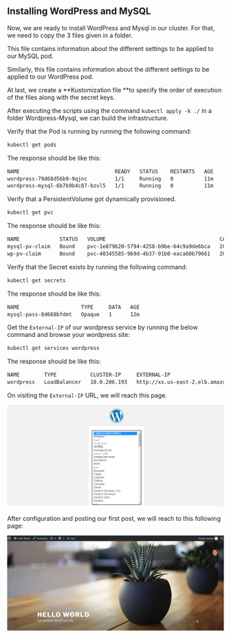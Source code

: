 ## Installing WordPress and MySQL

Now, we are ready to install WordPress and Mysql in our cluster. For that, we need to copy the 3 files given in a folder.

This file contains information about the different settings to be applied to our MySQL pod.

Similarly, this file contains information about the different settings to be applied to our WordPress pod.

At last, we create a **Kustomization file **to specify the order of execution of the files along with the secret keys.

After executing the scripts using the command `kubectl apply -k ./` in a folder Wordpress-Mysql, we can build the infrastructure.

Verify that the Pod is running by running the following command:
```bash
kubectl get pods
```
The response should be like this:

```bash
NAME                               READY   STATUS    RESTARTS   AGE
wordpress-79d68d56b9-9qjnc         1/1     Running   0          11m
wordpress-mysql-6b7b9b4c87-bzvl5   1/1     Running   0          11m
```

Verify that a PersistentVolume got dynamically provisioned.

```bash
kubectl get pvc
```
The response should be like this:

```bash
NAME             STATUS   VOLUME                                     CAPACITY   ACCESS MODES   STORAGECLASS   AGE
mysql-pv-claim   Bound    pvc-1e879b20-5794-4258-b9be-64c9a9de6bca   20Gi       RWO            gp2            11m
wp-pv-claim      Bound    pvc-40345585-969d-4b37-91b0-eaca60b79661   20Gi       RWO            gp2            11m
```

Verify that the Secret exists by running the following command:

```bash
kubectl get secrets
```
The response should be like this:

```bash
NAME                    TYPE     DATA   AGE
mysql-pass-8d668bfdmt   Opaque   1      12m
```

Get the `External-IP` of our wordpress service by running the below command and browse your wordpress site:

```bash
kubectl get services wordpress
```
The response should be like this:

```bash
NAME        TYPE           CLUSTER-IP     EXTERNAL-IP                             PORT(S)        AGE
wordpress   LoadBalancer   10.0.206.193   http://xx.us-east-2.elb.amazonaws.com   80:30569/TCP   13m
```

On visiting the `External-IP` URL, we will reach this page.

![](media/Wordpress-Install.png)

After configuration and posting our first post, we will reach to this following page:

![](media/Wordpress-Landing-Page.png)
